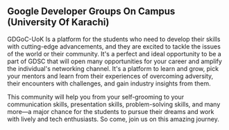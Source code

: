 ## Google Developer Groups On Campus (University Of Karachi)

GDGoC-UoK Is a platform for the students who need to develop their skills with cutting-edge advancements, and they are excited to tackle the issues of the world or their community. It's a perfect and ideal opportunity to be a part of GDSC that will open many opportunities for your career and amplify the individual's networking channel. It's a platform to learn and grow, pick your mentors and learn from their experiences of overcoming adversity, their encounters with challenges, and gain industry insights from them.

This community will help you from your self-grooming to your communication skills, presentation skills, problem-solving skills, and many more—a major chance for the students to pursue their dreams and work with lively and tech enthusiasts. So come, join us on this amazing journey.
